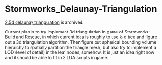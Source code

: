 # Stormworks_Delaunay-Triangulation

[2.5d delaunay triangulation](2.5d%20delaunay%20triangulation/) is archived.

Current plan is to try implement 3d triangulation in game of Stormworks: Build and Rescue, in which current idea is roughly to use k-d tree and figure out a 3d triangulation algorithm. Then figure out spherical bounding volume hierarchy to spatially partition the triangle mesh, but also try to implement a LOD (level of detail) in the leaf nodes, somehow. It is just an idea right now and it should be able to fit in 3 LUA scripts in game.